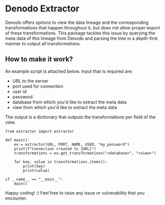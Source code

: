# Denodo Extractor

Denodo offers options to view the data lineage and the corresponding transformations that happen throughout it, but does not allow proper export of these transformations. This package tackles this issue by querying the meta data of this lineage from Denodo and parsing the tree in a depth-first manner to output all transformations. 

## How to make it work? 

An example script is attached below. Input that is required are:

* URL to the server
* port used for connection
* user id 
* password
* database from which you'd like to extract the meta data
* view from which you'd like to extract the meta data

The output is a dictionary that outputs the transformations per field of the view. 

```
from extractor import extractor

def main():
    ex = extractor(URL, PORT, NAME, USER, "my_password")
    print(f"Connection created to {URL}")
    transformations = ex.get_transformations("<database>", "<view>")
    
    for key, value in transformations.items():
        print(key)
        print(value)

if __name__ == "__main__":
    main()
```

Happy coding! :) Feel free to raise any issue or vulnerability that you encounter. 